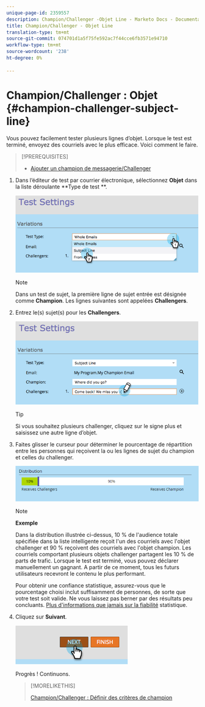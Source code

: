```yaml
---
unique-page-id: 2359557
description: Champion/Challenger -Objet Line - Marketo Docs - Documentation du produit
title: Champion/Challenger - Objet Line
translation-type: tm+mt
source-git-commit: 074701d1a5f75fe592ac7f44cce6fb3571e94710
workflow-type: tm+mt
source-wordcount: '238'
ht-degree: 0%

---
```



# Champion/Challenger : Objet {#champion-challenger-subject-line}

Vous pouvez facilement tester plusieurs lignes d’objet. Lorsque le test est terminé, envoyez des courriels avec le plus efficace. Voici comment le faire.

>[!PREREQUISITES]
>
>* [Ajouter un champion de messagerie/Challenger](add-an-email-champion-challenger.md)

>



1. Dans l’éditeur de test par courrier électronique, sélectionnez **Objet** dans la liste déroulante **Type de test **.

   ![](assets/image2014-9-15-12-3a37-3a50.png)

   >[!NOTE]
   >
   >Dans un test de sujet, la première ligne de sujet entrée est désignée comme **Champion**. Les lignes suivantes sont appelées **Challengers**.

1. Entrez le(s) sujet(s) pour les **Challengers**.

   ![](assets/image2014-9-15-12-3a38-3a4.png)

   >[!TIP]
   >
   >Si vous souhaitez plusieurs challenger, cliquez sur le signe plus et saisissez une autre ligne d’objet.

1. Faites glisser le curseur pour déterminer le pourcentage de répartition entre les personnes qui reçoivent la ou les lignes de sujet du champion et celles du challenger.

   ![](assets/image2015-8-7-15-3a19-3a50.png)

   >[!NOTE]
   >
   >**Exemple**
   >
   >
   >Dans la distribution illustrée ci-dessus, 10 % de l&#39;audience totale spécifiée dans la liste intelligente reçoit l&#39;un des courriels avec l&#39;objet challenger et 90 % reçoivent des courriels avec l&#39;objet champion. Les courriels comportant plusieurs objets challenger partagent les 10 % de parts de trafic. Lorsque le test est terminé, vous pouvez déclarer manuellement un gagnant. A partir de ce moment, tous les futurs utilisateurs recevront le contenu le plus performant.

   Pour obtenir une confiance statistique, assurez-vous que le pourcentage choisi inclut suffisamment de personnes, de sorte que votre test soit valide. Ne vous laissez pas berner par des résultats peu concluants.  [Plus d&#39;informations que jamais sur la fiabilité](http://en.wikipedia.org/wiki/Confidence_interval) statistique.

1. Cliquez sur **Suivant**.

   ![](assets/image2014-9-15-12-3a40-3a42.png)

   Progrès ! Continuons.

   >[!MORELIKETHIS]
   >
   >
   >
   >[Champion/Challenger : Définir des critères de champion](champion-challenger-define-champion-criteria.md)

